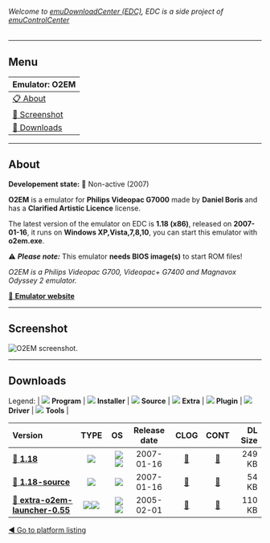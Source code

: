 ###### Welcome to [emuDownloadCenter (EDC)](https://github.com/PhoenixInteractiveNL/emuDownloadCenter/wiki/), EDC is a side project of [emuControlCenter](https://github.com/PhoenixInteractiveNL/emuControlCenter/wiki/)
***
## Menu
| **Emulator: O2EM** |
|:---------|
| [:clipboard: About](#about) |
| [:sunrise: Screenshot](#screenshot) |
| [:floppy_disk: Downloads](#downloads) |
***
## About
**Developement state:** :red_circle: Non-active (2007)

**O2EM** is a emulator for **Philips Videopac G7000** made by **Daniel Boris** and has a **Clarified Artistic Licence** license.

The latest version of the emulator on EDC is **1.18 (x86)**, released on **2007-01-16**, it runs on **Windows XP,Vista,7,8,10**, you can start this emulator with **o2em.exe**.

:warning: _**Please note:**_ This emulator **needs BIOS image(s)** to start ROM files!

_O2EM is a Philips Videopac G700, Videopac+ G7400 and Magnavox Odyssey 2 emulator._

[:link: **Emulator website**](http://o2em.sourceforge.net)
***
## Screenshot
![](https://raw.githubusercontent.com/PhoenixInteractiveNL/emuDownloadCenter/master/hooks/o2em/emulator_screen_01.jpg "O2EM screenshot.")
***
## Downloads
Legend:
| ![](https://raw.githubusercontent.com/wiki/PhoenixInteractiveNL/emuDownloadCenter/images_misc/icon_program_24.png) **Program** | 
![](https://raw.githubusercontent.com/wiki/PhoenixInteractiveNL/emuDownloadCenter/images_misc/icon_installer_24.png) **Installer** | 
![](https://raw.githubusercontent.com/wiki/PhoenixInteractiveNL/emuDownloadCenter/images_misc/icon_source_code_24.png) **Source** | 
![](https://raw.githubusercontent.com/wiki/PhoenixInteractiveNL/emuDownloadCenter/images_misc/icon_extra_24.png) **Extra** | 
![](https://raw.githubusercontent.com/wiki/PhoenixInteractiveNL/emuDownloadCenter/images_misc/icon_plugin_24.png) **Plugin** | 
![](https://raw.githubusercontent.com/wiki/PhoenixInteractiveNL/emuDownloadCenter/images_misc/icon_driver_24.png) **Driver** | 
![](https://raw.githubusercontent.com/wiki/PhoenixInteractiveNL/emuDownloadCenter/images_misc/icon_tool_24.png) **Tools** | 
 
| Version | TYPE | OS | Release date | CLOG | CONT | DL Size |
|:--------|:----:|---:|:------------:|:----:|:----:|--------:|
| [:floppy_disk: **1.18**](https://github.com/PhoenixInteractiveNL/edc-repo0005/raw/master/o2em/1.18.7z) | ![](https://raw.githubusercontent.com/wiki/PhoenixInteractiveNL/emuDownloadCenter/images_misc/icon_program_24.png) | ![](https://raw.githubusercontent.com/wiki/PhoenixInteractiveNL/emuDownloadCenter/images_misc/logo_windows_24.png)![](https://raw.githubusercontent.com/wiki/PhoenixInteractiveNL/emuDownloadCenter/images_misc/icon_32-bit_24.png) | 2007-01-16 | [:page_facing_up:](https://github.com/PhoenixInteractiveNL/edc-repo0005/blob/master/o2em/1.18_changelog.txt) | [:mag_right:](https://github.com/PhoenixInteractiveNL/edc-repo0005/blob/master/o2em/1.18_contents.txt) | 249 KB |
| [:floppy_disk: **1.18-source**](https://github.com/PhoenixInteractiveNL/edc-repo0005/raw/master/o2em/1.18-source.7z) | ![](https://raw.githubusercontent.com/wiki/PhoenixInteractiveNL/emuDownloadCenter/images_misc/icon_source_code_24.png) | ![](https://raw.githubusercontent.com/wiki/PhoenixInteractiveNL/emuDownloadCenter/images_misc/icon_32-bit_24.png) | 2007-01-16 | [:page_facing_up:](https://github.com/PhoenixInteractiveNL/edc-repo0005/blob/master/o2em/1.18-source_changelog.txt) | [:mag_right:](https://github.com/PhoenixInteractiveNL/edc-repo0005/blob/master/o2em/1.18-source_contents.txt) | 54 KB |
| [:floppy_disk: **extra-o2em-launcher-0.55**](https://github.com/PhoenixInteractiveNL/edc-repo0005/raw/master/o2em/extra-o2em-launcher-0.55.7z) | ![](https://raw.githubusercontent.com/wiki/PhoenixInteractiveNL/emuDownloadCenter/images_misc/icon_extra_24.png)![](https://raw.githubusercontent.com/wiki/PhoenixInteractiveNL/emuDownloadCenter/images_misc/icon_tools_24.png) | ![](https://raw.githubusercontent.com/wiki/PhoenixInteractiveNL/emuDownloadCenter/images_misc/logo_windows_24.png)![](https://raw.githubusercontent.com/wiki/PhoenixInteractiveNL/emuDownloadCenter/images_misc/icon_32-bit_24.png) | 2005-02-01 | [:page_facing_up:](https://github.com/PhoenixInteractiveNL/edc-repo0005/blob/master/o2em/extra-o2em-launcher-0.55_changelog.txt) | [:mag_right:](https://github.com/PhoenixInteractiveNL/edc-repo0005/blob/master/o2em/extra-o2em-launcher-0.55_contents.txt) | 110 KB |

[:arrow_backward: Go to platform listing](https://github.com/PhoenixInteractiveNL/emuDownloadCenter/wiki/EDC-Platform-List)
